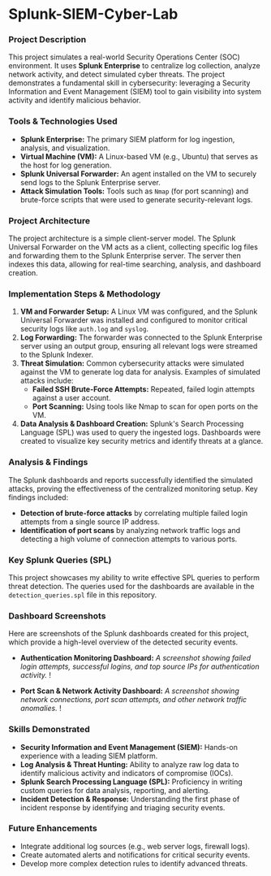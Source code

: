 # Splunk-SIEM-Cyber-Lab

### Project Description
This project simulates a real-world Security Operations Center (SOC) environment. It uses **Splunk Enterprise** to centralize log collection, analyze network activity, and detect simulated cyber threats. The project demonstrates a fundamental skill in cybersecurity: leveraging a Security Information and Event Management (SIEM) tool to gain visibility into system activity and identify malicious behavior.

### Tools & Technologies Used
* **Splunk Enterprise:** The primary SIEM platform for log ingestion, analysis, and visualization.
* **Virtual Machine (VM):** A Linux-based VM (e.g., Ubuntu) that serves as the host for log generation.
* **Splunk Universal Forwarder:** An agent installed on the VM to securely send logs to the Splunk Enterprise server.
* **Attack Simulation Tools:** Tools such as `Nmap` (for port scanning) and brute-force scripts that were used to generate security-relevant logs.

### Project Architecture
The project architecture is a simple client-server model. The Splunk Universal Forwarder on the VM acts as a client, collecting specific log files and forwarding them to the Splunk Enterprise server. The server then indexes this data, allowing for real-time searching, analysis, and dashboard creation.



### Implementation Steps & Methodology
1.  **VM and Forwarder Setup:** A Linux VM was configured, and the Splunk Universal Forwarder was installed and configured to monitor critical security logs like `auth.log` and `syslog`.
2.  **Log Forwarding:** The forwarder was connected to the Splunk Enterprise server using an output group, ensuring all relevant logs were streamed to the Splunk Indexer.
3.  **Threat Simulation:** Common cybersecurity attacks were simulated against the VM to generate log data for analysis. Examples of simulated attacks include:
    * **Failed SSH Brute-Force Attempts:** Repeated, failed login attempts against a user account.
    * **Port Scanning:** Using tools like Nmap to scan for open ports on the VM.
4.  **Data Analysis & Dashboard Creation:** Splunk's Search Processing Language (SPL) was used to query the ingested logs. Dashboards were created to visualize key security metrics and identify threats at a glance.

### Analysis & Findings
The Splunk dashboards and reports successfully identified the simulated attacks, proving the effectiveness of the centralized monitoring setup. Key findings included:
* **Detection of brute-force attacks** by correlating multiple failed login attempts from a single source IP address.
* **Identification of port scans** by analyzing network traffic logs and detecting a high volume of connection attempts to various ports.

### Key Splunk Queries (SPL)
This project showcases my ability to write effective SPL queries to perform threat detection. The queries used for the dashboards are available in the `detection_queries.spl` file in this repository.

### Dashboard Screenshots
Here are screenshots of the Splunk dashboards created for this project, which provide a high-level overview of the detected security events.

* **Authentication Monitoring Dashboard:**
    _A screenshot showing failed login attempts, successful logins, and top source IPs for authentication activity._
    !

* **Port Scan & Network Activity Dashboard:**
    _A screenshot showing network connections, port scan attempts, and other network traffic anomalies._
    !

### Skills Demonstrated
* **Security Information and Event Management (SIEM):** Hands-on experience with a leading SIEM platform.
* **Log Analysis & Threat Hunting:** Ability to analyze raw log data to identify malicious activity and indicators of compromise (IOCs).
* **Splunk Search Processing Language (SPL):** Proficiency in writing custom queries for data analysis, reporting, and alerting.
* **Incident Detection & Response:** Understanding the first phase of incident response by identifying and triaging security events.

### Future Enhancements
* Integrate additional log sources (e.g., web server logs, firewall logs).
* Create automated alerts and notifications for critical security events.
* Develop more complex detection rules to identify advanced threats.
